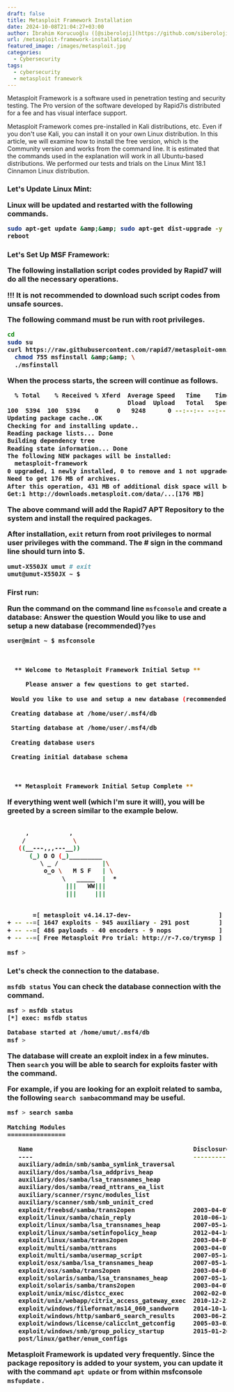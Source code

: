 ```yaml
---
draft: false
title: Metasploit Framework Installation
date: 2024-10-08T21:04:27+03:00
author: İbrahim Korucuoğlu ([@siberoloji](https://github.com/siberoloji))
url: /metasploit-framework-installation/
featured_image: /images/metasploit.jpg
categories:
  - Cybersecurity
tags:
  - cybersecurity
  - metasploit framework
---
```



 Metasploit Framework is a software used in penetration testing and security testing. The Pro version  of the software developed by Rapid7is distributed for a fee and has visual interface support.



Metasploit Framework comes pre-installed in Kali distributions, etc. Even if you don't use Kali, you can install it on your own Linux distribution. In this article, we will examine how to install the free version, which is the Community version and works from the command line. It is estimated that the commands used in the explanation will work in all Ubuntu-based distributions. We performed our tests and trials on the Linux Mint 18.1 Cinnamon Linux distribution.



<h3 class="wp-block-heading" id="linux-mint-güncelleyelim">Let's Update Linux Mint:



Linux will be updated and restarted with the following commands.


```bash
sudo apt-get update &amp;&amp; sudo apt-get dist-upgrade -y
reboot
```



<h3 class="wp-block-heading" id="msf-framework-kuralım">Let's Set Up MSF Framework:



The following installation script codes provided by Rapid7 will do all the necessary operations.



**!!!**  It is not recommended to download such script codes from unsafe sources.



The following command must be run with root privileges.


```bash
cd
sudo su
curl https://raw.githubusercontent.com/rapid7/metasploit-omnibus/master/config/templates/metasploit-framework-wrappers/msfupdate.erb > msfinstall &amp;&amp; \
  chmod 755 msfinstall &amp;&amp; \
  ./msfinstall
```



When the process starts, the screen will continue as follows.


```bash
  % Total    % Received % Xferd  Average Speed   Time    Time     Time  Current
                                 Dload  Upload   Total   Spent    Left  Speed
100  5394  100  5394    0     0   9248      0 --:--:-- --:--:-- --:--:--  9252
Updating package cache..OK
Checking for and installing update..
Reading package lists... Done
Building dependency tree       
Reading state information... Done
The following NEW packages will be installed:
  metasploit-framework
0 upgraded, 1 newly installed, 0 to remove and 1 not upgraded.
Need to get 176 MB of archives.
After this operation, 431 MB of additional disk space will be used.
Get:1 http://downloads.metasploit.com/data/...[176 MB]

```



The above command will add the Rapid7 APT Repository to the system and install the required packages.



After installation,  `exit` return from root privileges to normal user privileges with the command. The # sign in the command line should turn into $.


```bash
umut-X550JX umut # exit
umut@umut-X550JX ~ $
```



<h3 class="wp-block-heading" id="i̇lk-çalıştırma">First run:



Run the command on the command line  `msfconsole` and create a database:   Answer  the question  **Would you like to use and setup a new database (recommended)?**`yes`


```bash
user@mint ~ $ msfconsole

 

  ** Welcome to Metasploit Framework Initial Setup **

     Please answer a few questions to get started.

 Would you like to use and setup a new database (recommended)? yes

 Creating database at /home/user/.msf4/db

 Starting database at /home/user/.msf4/db

 Creating database users

 Creating initial database schema

 

  ** Metasploit Framework Initial Setup Complete **

```



If everything went well (which I'm sure it will), you will be greeted by a screen similar to the example below.


```bash
                                                  
     ,           ,
    /             \
   ((__---,,,---__))
      (_) O O (_)_________
         \ _ /            |\
          o_o \   M S F   | \
               \   _____  |  *
                |||   WW|||
                |||     |||


       =[ metasploit v4.14.17-dev-                        ]
+ -- --=[ 1647 exploits - 945 auxiliary - 291 post        ]
+ -- --=[ 486 payloads - 40 encoders - 9 nops             ]
+ -- --=[ Free Metasploit Pro trial: http://r-7.co/trymsp ]

msf > 
```



<h3 class="wp-block-heading" id="veri-tabanına-bağlantıyı-kontrol-edelim">Let's check the connection to the database.



`msfdb status` You can check the database connection with the command.


```bash
msf > msfdb status
[*] exec: msfdb status

Database started at /home/umut/.msf4/db
msf > 
```



The database will create an exploit index in a few minutes. Then  `search` you will be able to search for exploits faster with the command.



For example, if you are looking for an exploit related to samba, the following  `search samba`command may be useful.


```bash
msf > search samba

Matching Modules
================

   Name                                            Disclosure Date  Rank       Description
   ----                                            ---------------  ----       -----------
   auxiliary/admin/smb/samba_symlink_traversal                      normal     Samba Symlink Directory Traversal
   auxiliary/dos/samba/lsa_addprivs_heap                            normal     Samba lsa_io_privilege_set Heap Overflow
   auxiliary/dos/samba/lsa_transnames_heap                          normal     Samba lsa_io_trans_names Heap Overflow
   auxiliary/dos/samba/read_nttrans_ea_list                         normal     Samba read_nttrans_ea_list Integer Overflow
   auxiliary/scanner/rsync/modules_list                             normal     List Rsync Modules
   auxiliary/scanner/smb/smb_uninit_cred                            normal     Samba _netr_ServerPasswordSet Uninitialized Credential State
   exploit/freebsd/samba/trans2open                2003-04-07       great      Samba trans2open Overflow (*BSD x86)
   exploit/linux/samba/chain_reply                 2010-06-16       good       Samba chain_reply Memory Corruption (Linux x86)
   exploit/linux/samba/lsa_transnames_heap         2007-05-14       good       Samba lsa_io_trans_names Heap Overflow
   exploit/linux/samba/setinfopolicy_heap          2012-04-10       normal     Samba SetInformationPolicy AuditEventsInfo Heap Overflow
   exploit/linux/samba/trans2open                  2003-04-07       great      Samba trans2open Overflow (Linux x86)
   exploit/multi/samba/nttrans                     2003-04-07       average    Samba 2.2.2 - 2.2.6 nttrans Buffer Overflow
   exploit/multi/samba/usermap_script              2007-05-14       excellent  Samba "username map script" Command Execution
   exploit/osx/samba/lsa_transnames_heap           2007-05-14       average    Samba lsa_io_trans_names Heap Overflow
   exploit/osx/samba/trans2open                    2003-04-07       great      Samba trans2open Overflow (Mac OS X PPC)
   exploit/solaris/samba/lsa_transnames_heap       2007-05-14       average    Samba lsa_io_trans_names Heap Overflow
   exploit/solaris/samba/trans2open                2003-04-07       great      Samba trans2open Overflow (Solaris SPARC)
   exploit/unix/misc/distcc_exec                   2002-02-01       excellent  DistCC Daemon Command Execution
   exploit/unix/webapp/citrix_access_gateway_exec  2010-12-21       excellent  Citrix Access Gateway Command Execution
   exploit/windows/fileformat/ms14_060_sandworm    2014-10-14       excellent  MS14-060 Microsoft Windows OLE Package Manager Code Execution
   exploit/windows/http/sambar6_search_results     2003-06-21       normal     Sambar 6 Search Results Buffer Overflow
   exploit/windows/license/calicclnt_getconfig     2005-03-02       average    Computer Associates License Client GETCONFIG Overflow
   exploit/windows/smb/group_policy_startup        2015-01-26       manual     Group Policy Script Execution From Shared Resource
   post/linux/gather/enum_configs                                   normal     Linux Gather Configurations

```



Metasploit Framework is updated very frequently. Since the package repository is added to your system,  you can update it with the command `apt update` or from within msfconsole  `msfupdate` .
